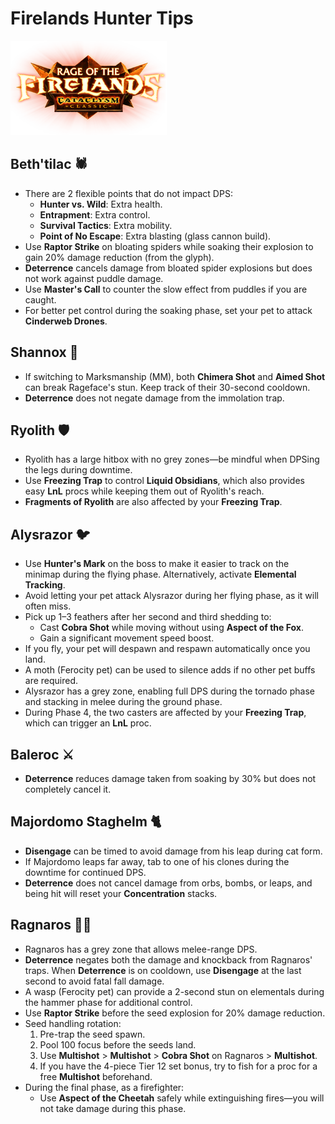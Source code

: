 # Firelands Hunter Tips

![Firelands](./firelands.png)

## **Beth'tilac** 🕷️

- There are 2 flexible points that do not impact DPS:
  - **Hunter vs. Wild**: Extra health.
  - **Entrapment**: Extra control.
  - **Survival Tactics**: Extra mobility.
  - **Point of No Escape**: Extra blasting (glass cannon build).
- Use **Raptor Strike** on bloating spiders while soaking their explosion to gain 20% damage reduction (from the glyph).
- **Deterrence** cancels damage from bloated spider explosions but does not work against puddle damage.
- Use **Master's Call** to counter the slow effect from puddles if you are caught.
- For better pet control during the soaking phase, set your pet to attack **Cinderweb Drones**.

## **Shannox** 🐉

- If switching to Marksmanship (MM), both **Chimera Shot** and **Aimed Shot** can break Rageface's stun. Keep track of their 30-second cooldown.
- **Deterrence** does not negate damage from the immolation trap.

## **Ryolith** 🛡️

- Ryolith has a large hitbox with no grey zones—be mindful when DPSing the legs during downtime.
- Use **Freezing Trap** to control **Liquid Obsidians**, which also provides easy **LnL** procs while keeping them out of Ryolith's reach.
- **Fragments of Ryolith** are also affected by your **Freezing Trap**.

## **Alysrazor** 🐦

- Use **Hunter's Mark** on the boss to make it easier to track on the minimap during the flying phase. Alternatively, activate **Elemental Tracking**.
- Avoid letting your pet attack Alysrazor during her flying phase, as it will often miss.
- Pick up 1–3 feathers after her second and third shedding to:
  - Cast **Cobra Shot** while moving without using **Aspect of the Fox**.
  - Gain a significant movement speed boost.
- If you fly, your pet will despawn and respawn automatically once you land.
- A moth (Ferocity pet) can be used to silence adds if no other pet buffs are required.
- Alysrazor has a grey zone, enabling full DPS during the tornado phase and stacking in melee during the ground phase.
- During Phase 4, the two casters are affected by your **Freezing Trap**, which can trigger an **LnL** proc.

## **Baleroc** ⚔️

- **Deterrence** reduces damage taken from soaking by 30% but does not completely cancel it.

## **Majordomo Staghelm** 🐈

- **Disengage** can be timed to avoid damage from his leap during cat form.
- If Majordomo leaps far away, tab to one of his clones during the downtime for continued DPS.
- **Deterrence** does not cancel damage from orbs, bombs, or leaps, and being hit will reset your **Concentration** stacks.

## **Ragnaros** 👩‍🚒

- Ragnaros has a grey zone that allows melee-range DPS.
- **Deterrence** negates both the damage and knockback from Ragnaros' traps. When **Deterrence** is on cooldown, use **Disengage** at the last second to avoid fatal fall damage.
- A wasp (Ferocity pet) can provide a 2-second stun on elementals during the hammer phase for additional control.
- Use **Raptor Strike** before the seed explosion for 20% damage reduction.
- Seed handling rotation:
  1. Pre-trap the seed spawn.
  2. Pool 100 focus before the seeds land.
  3. Use **Multishot** > **Multishot** > **Cobra Shot** on Ragnaros > **Multishot**.
  4. If you have the 4-piece Tier 12 set bonus, try to fish for a proc for a free **Multishot** beforehand.
- During the final phase, as a firefighter:
  - Use **Aspect of the Cheetah** safely while extinguishing fires—you will not take damage during this phase.

